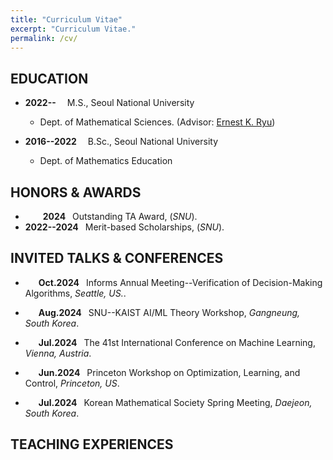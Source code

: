 ```yaml
---
title: "Curriculum Vitae"
excerpt: "Curriculum Vitae."
permalink: /cv/
---
```


EDUCATION
-----

- **2022--&emsp;** M.S., Seoul National University
  - Dept. of Mathematical Sciences. (Advisor: [Ernest K. Ryu](http://ernestryu.com))

- **2016--2022&emsp;** B.Sc., Seoul National University
  - Dept. of Mathematics Education


HONORS & AWARDS
-----

- **&emsp;&emsp;2024&ensp;** Outstanding TA Award, (_SNU_).
- **2022--2024&ensp;**  Merit-based Scholarships, (_SNU_).

INVITED TALKS & CONFERENCES
-----
- **&emsp;&ensp;Oct.2024&ensp;** Informs Annual Meeting--Verification of Decision-Making Algorithms, _Seattle, US._.

- **&emsp;&ensp;Aug.2024&ensp;** SNU--KAIST AI/ML Theory Workshop, _Gangneung, South Korea_.

- **&emsp;&ensp;Jul.2024&ensp;** The 41st International Conference on Machine Learning,  _Vienna, Austria_.

- **&emsp;&ensp;Jun.2024&ensp;** Princeton Workshop on Optimization, Learning, and Control, _Princeton, US_.

- **&emsp;&ensp;Jul.2024&ensp;** Korean Mathematical Society Spring Meeting,  _Daejeon, South Korea_. 

TEACHING EXPERIENCES
-----


